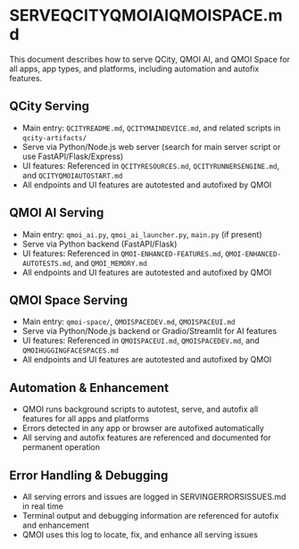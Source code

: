 # SERVEQCITYQMOIAIQMOISPACE.md

This document describes how to serve QCity, QMOI AI, and QMOI Space for all apps, app types, and platforms, including automation and autofix features.

## QCity Serving
- Main entry: `QCITYREADME.md`, `QCITYMAINDEVICE.md`, and related scripts in `qcity-artifacts/`
- Serve via Python/Node.js web server (search for main server script or use FastAPI/Flask/Express)
- UI features: Referenced in `QCITYRESOURCES.md`, `QCITYRUNNERSENGINE.md`, and `QCITYQMOIAUTOSTART.md`
- All endpoints and UI features are autotested and autofixed by QMOI

## QMOI AI Serving
- Main entry: `qmoi_ai.py`, `qmoi_ai_launcher.py`, `main.py` (if present)
- Serve via Python backend (FastAPI/Flask)
- UI features: Referenced in `QMOI-ENHANCED-FEATURES.md`, `QMOI-ENHANCED-AUTOTESTS.md`, and `QMOI_MEMORY.md`
- All endpoints and UI features are autotested and autofixed by QMOI

## QMOI Space Serving
- Main entry: `qmoi-space/`, `QMOISPACEDEV.md`, `QMOISPACEUI.md`
- Serve via Python/Node.js backend or Gradio/Streamlit for AI features
- UI features: Referenced in `QMOISPACEUI.md`, `QMOISPACEDEV.md`, and `QMOIHUGGINGFACESPACES.md`
- All endpoints and UI features are autotested and autofixed by QMOI

## Automation & Enhancement
- QMOI runs background scripts to autotest, serve, and autofix all features for all apps and platforms
- Errors detected in any app or browser are autofixed automatically
- All serving and autofix features are referenced and documented for permanent operation

## Error Handling & Debugging
- All serving errors and issues are logged in SERVINGERRORSISSUES.md in real time
- Terminal output and debugging information are referenced for autofix and enhancement
- QMOI uses this log to locate, fix, and enhance all serving issues
